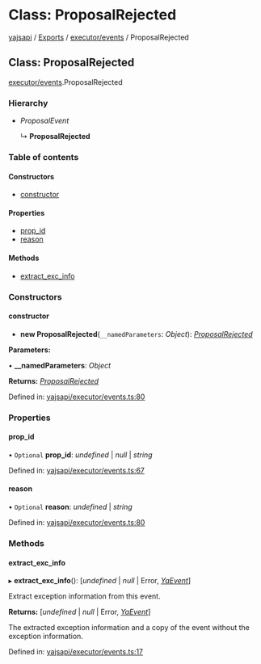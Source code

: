 # Class: ProposalRejected

[yajsapi](../yajsapi.md) / [Exports](../modules/) / [executor/events](../modules/executor_events.md) / ProposalRejected

## Class: ProposalRejected

[executor/events](../modules/executor_events.md).ProposalRejected

### Hierarchy

* _ProposalEvent_

  ↳ **ProposalRejected**

### Table of contents

#### Constructors

* [constructor](executor_events.proposalrejected.md#constructor)

#### Properties

* [prop\_id](executor_events.proposalrejected.md#prop_id)
* [reason](executor_events.proposalrejected.md#reason)

#### Methods

* [extract\_exc\_info](executor_events.proposalrejected.md#extract_exc_info)

### Constructors

#### constructor

* **new ProposalRejected**\(`__namedParameters`: _Object_\): [_ProposalRejected_](executor_events.proposalrejected.md)

**Parameters:**

• **\_\_namedParameters**: _Object_

**Returns:** [_ProposalRejected_](executor_events.proposalrejected.md)

Defined in: [yajsapi/executor/events.ts:80](https://github.com/golemfactory/yajsapi/blob/289a25a/yajsapi/executor/events.ts#L80)

### Properties

#### prop\_id

• `Optional` **prop\_id**: _undefined_ \| _null_ \| _string_

Defined in: [yajsapi/executor/events.ts:67](https://github.com/golemfactory/yajsapi/blob/289a25a/yajsapi/executor/events.ts#L67)

#### reason

• `Optional` **reason**: _undefined_ \| _string_

Defined in: [yajsapi/executor/events.ts:80](https://github.com/golemfactory/yajsapi/blob/289a25a/yajsapi/executor/events.ts#L80)

### Methods

#### extract\_exc\_info

▸ **extract\_exc\_info**\(\): \[_undefined_ \| _null_ \| Error, [_YaEvent_](executor_events.yaevent.md)\]

Extract exception information from this event.

**Returns:** \[_undefined_ \| _null_ \| Error, [_YaEvent_](executor_events.yaevent.md)\]

The extracted exception information and a copy of the event without the exception information.

Defined in: [yajsapi/executor/events.ts:17](https://github.com/golemfactory/yajsapi/blob/289a25a/yajsapi/executor/events.ts#L17)

